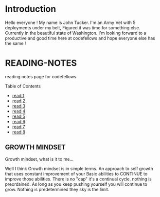 # Introduction
Hello everyone ! My name is John Tucker. I'm an Army Vet with 5 deployments under my belt, Figured it was time for something else. Currently in the beautiful state of Washington. I'm looking forward to a productive and good time here at codefellows and hope everyone else has the same !


# READING-NOTES
reading notes page for codefellows

Table of Contents
* [read 1](markdown.md)
* [read 2](coders_comp.md)
* [read 3](rev_cloud.md)
* [read 4]()
* [read 5]()
* [read 6]()
* [read 7]()
* [read 8]()

## GROWTH MINDSET
Growth mindset, what is it to me...

Well I think Growth mindset is in simple terms. An approach to self growth that uses constant improvement of your Basic abilities to CONTINUE to improve those abilities. There is no "cap" it's a continual cycle, nothing is preordained. As long as you keep pushing yourself you will continue to grow. Nothing is predetermined they sky is the limit.

